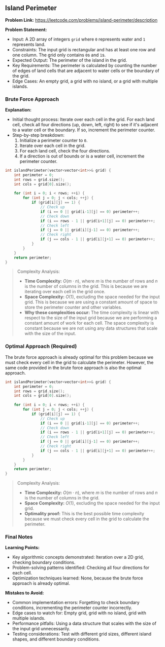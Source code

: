 ## Island Perimeter

**Problem Link:** https://leetcode.com/problems/island-perimeter/description

**Problem Statement:**
- Input: A 2D array of integers `grid` where `0` represents water and `1` represents land.
- Constraints: The input grid is rectangular and has at least one row and one column. The grid only contains `0`s and `1`s.
- Expected Output: The perimeter of the island in the grid.
- Key Requirements: The perimeter is calculated by counting the number of edges of land cells that are adjacent to water cells or the boundary of the grid.
- Edge Cases: An empty grid, a grid with no island, or a grid with multiple islands.

### Brute Force Approach

**Explanation:**
- Initial thought process: Iterate over each cell in the grid. For each land cell, check all four directions (up, down, left, right) to see if it's adjacent to a water cell or the boundary. If so, increment the perimeter counter.
- Step-by-step breakdown:
  1. Initialize a perimeter counter to `0`.
  2. Iterate over each cell in the grid.
  3. For each land cell, check the four directions.
  4. If a direction is out of bounds or is a water cell, increment the perimeter counter.

```cpp
int islandPerimeter(vector<vector<int>>& grid) {
    int perimeter = 0;
    int rows = grid.size();
    int cols = grid[0].size();
    
    for (int i = 0; i < rows; ++i) {
        for (int j = 0; j < cols; ++j) {
            if (grid[i][j] == 1) {
                // Check up
                if (i == 0 || grid[i-1][j] == 0) perimeter++;
                // Check down
                if (i == rows - 1 || grid[i+1][j] == 0) perimeter++;
                // Check left
                if (j == 0 || grid[i][j-1] == 0) perimeter++;
                // Check right
                if (j == cols - 1 || grid[i][j+1] == 0) perimeter++;
            }
        }
    }
    return perimeter;
}
```

> Complexity Analysis:
> - **Time Complexity:** $O(m \cdot n)$, where $m$ is the number of rows and $n$ is the number of columns in the grid. This is because we are iterating over each cell in the grid once.
> - **Space Complexity:** $O(1)$, excluding the space needed for the input grid. This is because we are using a constant amount of space to store the perimeter counter and other variables.
> - **Why these complexities occur:** The time complexity is linear with respect to the size of the input grid because we are performing a constant amount of work for each cell. The space complexity is constant because we are not using any data structures that scale with the size of the input.

### Optimal Approach (Required)

The brute force approach is already optimal for this problem because we must check every cell in the grid to calculate the perimeter. However, the same code provided in the brute force approach is also the optimal approach.

```cpp
int islandPerimeter(vector<vector<int>>& grid) {
    int perimeter = 0;
    int rows = grid.size();
    int cols = grid[0].size();
    
    for (int i = 0; i < rows; ++i) {
        for (int j = 0; j < cols; ++j) {
            if (grid[i][j] == 1) {
                // Check up
                if (i == 0 || grid[i-1][j] == 0) perimeter++;
                // Check down
                if (i == rows - 1 || grid[i+1][j] == 0) perimeter++;
                // Check left
                if (j == 0 || grid[i][j-1] == 0) perimeter++;
                // Check right
                if (j == cols - 1 || grid[i][j+1] == 0) perimeter++;
            }
        }
    }
    return perimeter;
}
```

> Complexity Analysis:
> - **Time Complexity:** $O(m \cdot n)$, where $m$ is the number of rows and $n$ is the number of columns in the grid.
> - **Space Complexity:** $O(1)$, excluding the space needed for the input grid.
> - **Optimality proof:** This is the best possible time complexity because we must check every cell in the grid to calculate the perimeter.

### Final Notes

**Learning Points:**
- Key algorithmic concepts demonstrated: Iteration over a 2D grid, checking boundary conditions.
- Problem-solving patterns identified: Checking all four directions for each cell.
- Optimization techniques learned: None, because the brute force approach is already optimal.

**Mistakes to Avoid:**
- Common implementation errors: Forgetting to check boundary conditions, incrementing the perimeter counter incorrectly.
- Edge cases to watch for: Empty grid, grid with no island, grid with multiple islands.
- Performance pitfalls: Using a data structure that scales with the size of the input grid unnecessarily.
- Testing considerations: Test with different grid sizes, different island shapes, and different boundary conditions.
